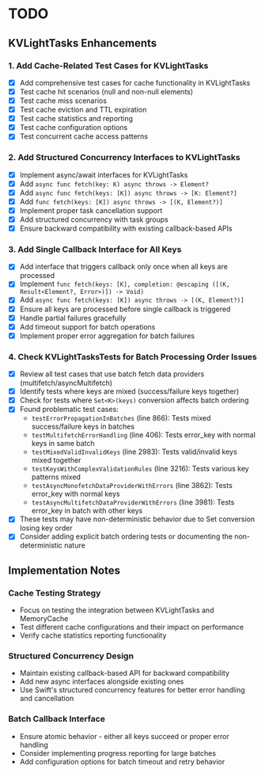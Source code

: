 # TODO

## KVLightTasks Enhancements

### 1. Add Cache-Related Test Cases for KVLightTasks
- [x] Add comprehensive test cases for cache functionality in KVLightTasks
- [x] Test cache hit scenarios (null and non-null elements)
- [x] Test cache miss scenarios
- [x] Test cache eviction and TTL expiration
- [x] Test cache statistics and reporting
- [x] Test cache configuration options
- [x] Test concurrent cache access patterns

### 2. Add Structured Concurrency Interfaces to KVLightTasks
- [x] Implement async/await interfaces for KVLightTasks
- [x] Add `async func fetch(key: K) async throws -> Element?`
- [x] Add `async func fetch(keys: [K]) async throws -> [K: Element?]`
- [x] Add `func fetch(keys: [K]) async throws -> [(K, Element?)]`
- [x] Implement proper task cancellation support
- [x] Add structured concurrency with task groups
- [x] Ensure backward compatibility with existing callback-based APIs

### 3. Add Single Callback Interface for All Keys
- [x] Add interface that triggers callback only once when all keys are processed
- [x] Implement `func fetch(keys: [K], completion: @escaping ([(K, Result<Element?, Error>)]) -> Void)`
- [x] Add `async func fetch(keys: [K]) async throws -> [(K, Element?)]`
- [x] Ensure all keys are processed before single callback is triggered
- [x] Handle partial failures gracefully
- [x] Add timeout support for batch operations
- [x] Implement proper error aggregation for batch failures

### 4. Check KVLightTasksTests for Batch Processing Order Issues
- [x] Review all test cases that use batch fetch data providers (multifetch/asyncMultifetch)
- [x] Identify tests where keys are mixed (success/failure keys together)
- [x] Check for tests where `Set<K>(keys)` conversion affects batch ordering
- [x] Found problematic test cases:
  - `testErrorPropagationInBatches` (line 866): Tests mixed success/failure keys in batches
  - `testMultifetchErrorHandling` (line 406): Tests error_key with normal keys in same batch
  - `testMixedValidInvalidKeys` (line 2983): Tests valid/invalid keys mixed together
  - `testKeysWithComplexValidationRules` (line 3216): Tests various key patterns mixed
  - `testAsyncMonofetchDataProviderWithErrors` (line 3862): Tests error_key with normal keys
  - `testAsyncMultifetchDataProviderWithErrors` (line 3981): Tests error_key in batch with other keys
- [x] These tests may have non-deterministic behavior due to Set conversion losing key order
- [x] Consider adding explicit batch ordering tests or documenting the non-deterministic nature

## Implementation Notes

### Cache Testing Strategy
- Focus on testing the integration between KVLightTasks and MemoryCache
- Test different cache configurations and their impact on performance
- Verify cache statistics reporting functionality

### Structured Concurrency Design
- Maintain existing callback-based API for backward compatibility
- Add new async interfaces alongside existing ones
- Use Swift's structured concurrency features for better error handling and cancellation

### Batch Callback Interface
- Ensure atomic behavior - either all keys succeed or proper error handling
- Consider implementing progress reporting for large batches
- Add configuration options for batch timeout and retry behavior 
